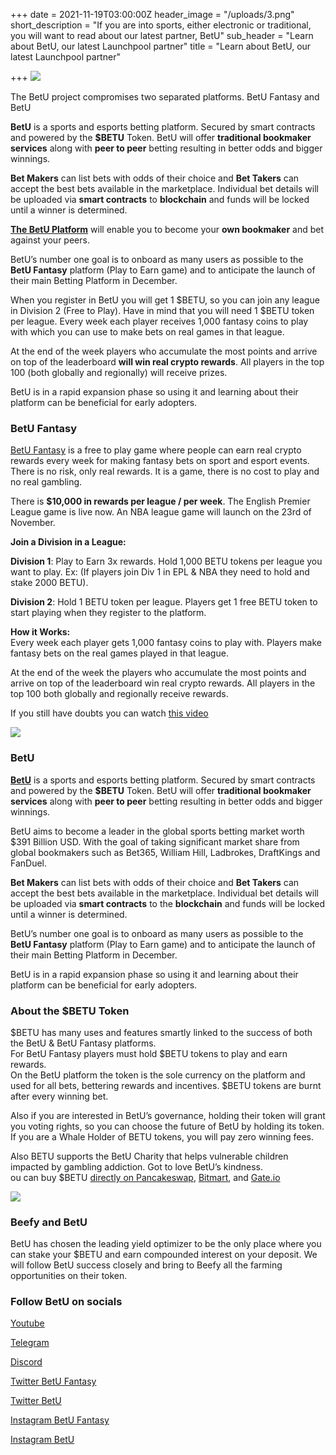 +++
date = 2021-11-19T03:00:00Z
header_image = "/uploads/3.png"
short_description = "If you are into sports, either electronic or traditional, you will want to read about our latest partner, BetU"
sub_header = "Learn about BetU, our latest Launchpool partner"
title = "Learn about BetU, our latest Launchpool partner"

+++
![](/uploads/3.png)

The BetU project compromises two separated platforms. BetU Fantasy and BetU

**BetU** is a sports and esports betting platform. Secured by smart contracts and powered by the **$BETU** Token. BetU will offer **traditional bookmaker services** along with **peer to peer** betting resulting in better odds and bigger winnings.

**Bet Makers** can list bets with odds of their choice and **Bet Takers** can accept the best bets available in the marketplace. Individual bet details will be uploaded via **smart contracts** to **blockchain** and funds will be locked until a winner is determined.

[**The BetU Platform**](https://www.betu.io) will enable you to become your **own bookmaker** and bet against your peers.

BetU’s number one goal is to onboard as many users as possible to the **BetU Fantasy** platform (Play to Earn game) and to anticipate the launch of their main Betting Platform in December.

When you register in BetU you will get 1 $BETU, so you can join any league in Division 2 (Free to Play). Have in mind that you will need 1 $BETU token per league. Every week each player receives 1,000 fantasy coins to play with which you can use to make bets on real games in that league.

At the end of the week players who accumulate the most points and arrive on top of the leaderboard **will win real crypto rewards**. All players in the top 100 (both globally and regionally) will receive prizes.

BetU is in a rapid expansion phase so using it and learning about their platform can be beneficial for early adopters.

### BetU Fantasy

[BetU Fantasy](http://www.betufantasy.com) is a free to play game where people can earn real crypto rewards every week for making fantasy bets on sport and esport events. There is no risk, only real rewards. It is a game, there is no cost to play and no real gambling.   
  
There is **$10,000 in rewards per league / per week**. The English Premier League game is live now. An NBA league game will launch on the 23rd of November.   
  
**Join a Division in a League:**

**Division 1**: Play to Earn 3x rewards. Hold 1,000 BETU tokens per league you want to play. Ex: (If players join Div 1 in EPL & NBA they need to hold and stake 2000 BETU).

**Division 2**: Hold 1 BETU token per league. Players get 1 free BETU token to start playing when they register to the platform.

**How it Works:**  
Every week each player gets 1,000 fantasy coins to play with. Players make fantasy bets on the real games played in that league.

At the end of the week the players who accumulate the most points and arrive on top of the leaderboard win real crypto rewards. All players in the top 100 both globally and regionally receive rewards.

  
If you still have doubts you can watch [this video](https://youtu.be/OHUo-F5nGg8)

![](/uploads/2.jpeg)

### BetU

[**BetU**](http://www.betu.io) is a sports and esports betting platform. Secured by smart contracts and powered by the **$BETU** Token. BetU will offer **traditional bookmaker services** along with **peer to peer** betting resulting in better odds and bigger winnings.  
  
BetU aims to become a leader in the global sports betting market worth $391 Billion USD. With the goal of taking significant market share from global bookmakers such as Bet365, William Hill, Ladbrokes, DraftKings and FanDuel.

**Bet Makers** can list bets with odds of their choice and **Bet Takers** can accept the best bets available in the marketplace. Individual bet details will be uploaded via **smart contracts** to the **blockchain** and funds will be locked until a winner is determined.

BetU’s number one goal is to onboard as many users as possible to the **BetU Fantasy** platform (Play to Earn game) and to anticipate the launch of their main Betting Platform in December.

BetU is in a rapid expansion phase so using it and learning about their platform can be beneficial for early adopters.

### About the $BETU Token

$BETU has many uses and features smartly linked to the success of both the BetU & BetU Fantasy platforms.   
For BetU Fantasy players must hold $BETU tokens to play and earn rewards.   
On the BetU platform the token is the sole currency on the platform and used for all bets, bettering rewards and incentives. $BETU tokens are burnt after every winning bet.

Also if you are interested in BetU’s governance, holding their token will grant you voting rights, so you can choose the future of BetU by holding its token. If you are a Whale Holder of BETU tokens, you will pay zero winning fees.

Also BETU supports the BetU Charity that helps vulnerable children impacted by gambling addiction. Got to love BetU’s kindness.  
ou can buy $BETU [directly on Pancakeswap](https://pancakeswap.finance/info/token/0x0df1b3f30865c5b324797f8db9d339514cac4e94), [Bitmart](https://www.bitmart.com/trade/en?symbol=BETU_USDT&layout=basic), and [Gate.io](https://www.gate.io/trade/BETU_USDT)

![](/uploads/1.png)

### Beefy and BetU

BetU has chosen the leading yield optimizer to be the only place where you can stake your $BETU and earn compounded interest on your deposit. We will follow BetU success closely and bring to Beefy all the farming opportunities on their token.

### Follow BetU on socials

[Youtube](https://www.youtube.com/channel/UCgwmS0tGe20H9tz0-_9AWow)

[Telegram](https://t.me/betucommunity)

[Discord](https://discord.gg/betufantasy)

[Twitter BetU Fantasy](https://twitter.com/BetuFantasy)

[Twitter BetU](https://twitter.com/betuglobal)

[Instagram BetU Fantasy](https://www.instagram.com/betufantasy/)

[Instagram BetU](https://www.youtube.com/channel/UCgwmS0tGe20H9tz0-_9AWow)